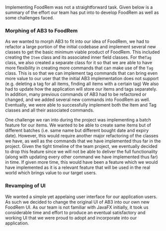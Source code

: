 <!-- markdownlint-disable-file first-line-h1 -->
Implementing FoodRem was not a straightforward task. Given below is a summary of the effort our team has put into to develop FoodRem as well as some challenges faced.

### Morphing of AB3 to FoodRem

As we wanted to morph AB3 to fit into our idea of FoodRem, we had to refactor a large portion of the initial codebase and implement several new classes to get the basic minimum viable product of FoodRem. This included creating the `Item` class and its associated inner field classes. For the`Tag` class, we also created a separate class for it so that we are able to have more flexibility in creating more commands that can make use of the `Tag` class. This is so that we can implement tag commands that can bring even more value to our user that the initial AB3 implementation does not support (e.g. deleting a tag for all items, finding all items with a certain tag) We also had to update how the application will store our items and tags separately. In addition, many previous commands of AB3 had to be refactored or changed, and we added several new commands into FoodRem as well. Eventually, we were able to successfully  implement both the Item and Tag classes and all their associated commands.

One challenge we ran into during the project was implementing a batch feature for our items. We wanted to be able to create same items but of different batches (i.e. same name but different bought date and expiry date). However, this would require another major refactoring of the classes we have, as well as the commands that we have implemented thus far in the project. Given the tight timeline of the team project, we eventually decided to drop this feature since we will not be able to deliver the full functionality (along with updating every other command we have implemented thus far) in time. If given more time, this would have been a feature which we would have implemented as it is a relevant feature that will be used in the real world which brings value to our target users.


### Revamping of UI

We wanted a simple yet appelaing  user interface for our application users. As such we decided to change the original UI of AB3 into our own new FoodRem UI. As our team is not familiar with JavaFX initially, it took us considerable time and effort to produce an eventual satisfactory and working UI that we were proud to adopt and incorporate into our application. 


